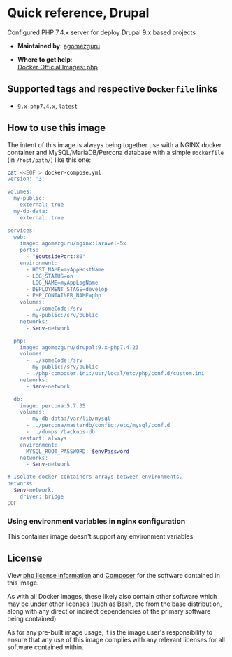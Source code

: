 # Quick reference, Drupal

Configured PHP 7.4.x server for deploy Drupal 9.x based projects

- **Maintained by**:
[agomezguru](https://github.com/agomezguru)

- **Where to get help**:  
[Docker Official Images: php](https://hub.docker.com/_/php/)

## Supported tags and respective `Dockerfile` links

- [`9.x-php7.4.x`, `latest`](https://github.com/agomezguru/nginx)

## How to use this image

The intent of this image is always being together use with a NGINX docker container and MySQL/MariaDB/Percona database with a simple `Dockerfile` (in `/host/path/`) like this one:

```bash
cat <<EOF > docker-compose.yml
version: '3'

volumes:
  my-public:
    external: true
  my-db-data:
    external: true

services:
  web:
    image: agomezguru/nginx:laravel-5x
    ports:
      - "$outsidePort:80"
    environment:
      - HOST_NAME=myAppHostName
      - LOG_STATUS=on
      - LOG_NAME=myAppLogName
      - DEPLOYMENT_STAGE=develop
      - PHP_CONTAINER_NAME=php
    volumes:
      - ../someCode:/srv
      - my-public:/srv/public
    networks:
      - $env-network

  php:
    image: agomezguru/drupal:9.x-php7.4.23
    volumes:
      - ../someCode:/srv
      - my-public:/srv/public
      - ./php-composer.ini:/usr/local/etc/php/conf.d/custom.ini
    networks:
      - $env-network

  db:
    image: percona:5.7.35
    volumes:
      - my-db-data:/var/lib/mysql
      - ../percona/masterdb/config:/etc/mysql/conf.d
      - ../dumps:/backups-db
    restart: always
    environment:
      MYSQL_ROOT_PASSWORD: $envPassword
    networks:
      - $env-network

# Isolate docker containers arrays between environments.
networks:
  $env-network:
    driver: bridge
EOF
```

### Using environment variables in nginx configuration

This container image doesn't support any environment variables.

## License

View [php license information](http://www.php.net/software/) and [Composer](https://github.com/composer/composer/blob/master/LICENSE) for the software contained in this image.

As with all Docker images, these likely also contain other software which may be under other licenses (such as Bash, etc from the base distribution, along with any direct or indirect dependencies of the primary software being contained).

As for any pre-built image usage, it is the image user's responsibility to ensure that any use of this image complies with any relevant licenses for all software contained within.
